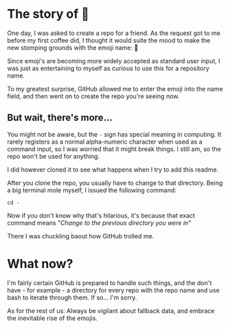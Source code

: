 # The story of 💩

One day, I was asked to create a repo for a friend. As the request got to me before my first coffee did, I thought it would
suite the mood to make the new stomping grounds with the emoji name: 💩

Since emoji's are becoming more widely accepted as standard user input, I was just as entertaining to myself as curious to use
this for a repository name.

To my greatest surprise, GitHub allowed me to enter the emoji into the name field, and then went on to create the repo you're seeing now.

## But wait, there's more...

You might not be aware, but the `-` sign has special meaning in computing. It rarely registers as a normal alpha-numeric character
when used as a command input, so I was worried that it might break things. I still am, so the repo won't be used for anything.

I did however cloned it to see what happens when I try to add this readme.

After you clone the repo, you usually have to change to that directory. Being a big terminal mole myself, I issued the following
command:

```cd -```

Now if you don't know why that's hilarious, it's because that exact command means _"Change to the previous directory you were in"_

There I was chuckling baout how GitHub trolled me.

# What now?

I'm fairly certain GitHub is prepared to handle such things, and the don't have - for example - a directory for every repo with the repo name
and use bash to iterate through them. If so... I'm sorry.


As for the rest of us:
Always be vigilant about fallback data, and embrace the inevitable rise of the emojis.

